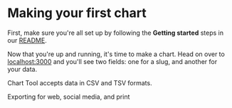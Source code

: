 # Making your first chart

First, make sure you're all set up by following the **Getting started** steps in our [README](https://github.com/globeandmail/chart-tool/blob/master/README.md).

Now that you're up and running, it's time to make a chart. Head on over to [localhost:3000](http://localhost:3000) and you'll see two fields: one for a slug, and another for your data.

Chart Tool accepts data in CSV and TSV formats. 

Exporting for web, social media, and print
